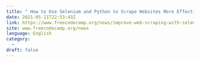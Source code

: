 ```yaml
---
title: " How to Use Selenium and Python to Scrape Websites More Effectively "
date: 2021-05-11T22:53:43Z
link: https://www.freecodecamp.org/news/improve-web-scraping-with-selenium/?utm_medium=RSS&utm_source=news.12bit.vn
site: www.freecodecamp.org/news
language: English
category:
  -   
draft: false
---
```


